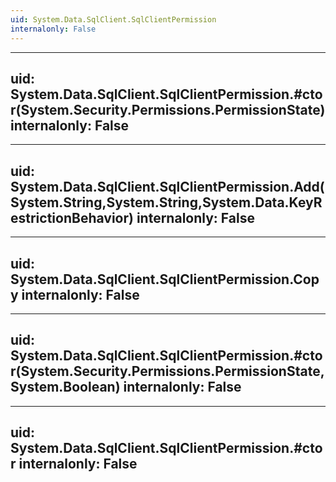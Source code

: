 ```yaml
---
uid: System.Data.SqlClient.SqlClientPermission
internalonly: False
---
```


---
uid: System.Data.SqlClient.SqlClientPermission.#ctor(System.Security.Permissions.PermissionState)
internalonly: False
---

---
uid: System.Data.SqlClient.SqlClientPermission.Add(System.String,System.String,System.Data.KeyRestrictionBehavior)
internalonly: False
---

---
uid: System.Data.SqlClient.SqlClientPermission.Copy
internalonly: False
---

---
uid: System.Data.SqlClient.SqlClientPermission.#ctor(System.Security.Permissions.PermissionState,System.Boolean)
internalonly: False
---

---
uid: System.Data.SqlClient.SqlClientPermission.#ctor
internalonly: False
---
